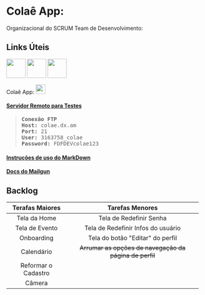 Colaê App:
==========

Organizacional do SCRUM Team de Desenvolvimento:

Links Úteis
-----------

[<img src="https://user-images.githubusercontent.com/44101085/65448876-2d28c380-de10-11e9-8518-63017c4f84d7.png" width="50" height="50" />](https://drive.google.com/drive/u/0/folders/1arnq29odKoNo2yU4Ma_5lsaA1NIcaO-z "Google Drive")
[<img src="https://user-images.githubusercontent.com/44101085/65448907-3e71d000-de10-11e9-8c81-c88fab19b5e9.png" width="50" height="50" />](https://miro.com/ "Miro")
[<img src="https://user-images.githubusercontent.com/44101085/65448833-171b0300-de10-11e9-8fa8-d16f5b89f0b9.png" width="50" height="50" />](https://trello.com/b/zxs4QP6x/tcc-8semestre "Trello")

Colaê App: [<img src="https://user-images.githubusercontent.com/44101085/65599235-c45a5c00-df73-11e9-8935-21f7a518e9fc.png" width="25" height="25" />](https://github.com/MarcosOmineJr/ColaeApp "Colaê App")

#### [Servidor Remoto para Testes](http://colae.dx.am "Colaê")
> <pre>
> <b>Conexão FTP</b>
> <b>Host:</b> colae.dx.am
> <b>Port:</b> 21
> <b>User:</b> 3163758_colae
> <b>Password:</b> FDFDEVcolae123
> </pre>


#### [Instruções de uso do MarkDown](https://github.com/adam-p/markdown-here/wiki/Markdown-Cheatsheet "Markdown Cheatsheet")
#### [Docs do Mailgun](https://documentation.mailgun.com/en/latest/)

Backlog
-------

|   Terafas Maiores   |                     Tarefas Menores                    |
|:-------------------:|:------------------------------------------------------:|
| Tela da Home        | Tela de Redefinir Senha                                |
| Tela de Evento      | Tela de Redefinir Infos do usuário                     |
| Onboarding          | Tela do botão "Editar" do perfil                       |
| Calendário          | ~~Arrumar as opções de navegação da página de perfil~~ |
| Reformar o Cadastro |                                                        |
| Câmera              |                                                        |